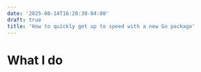```yaml
---
date: '2025-08-14T16:20:30-04:00'
draft: true
title: 'How to quickly get up to speed with a new Go package'
---
```


# What I do
